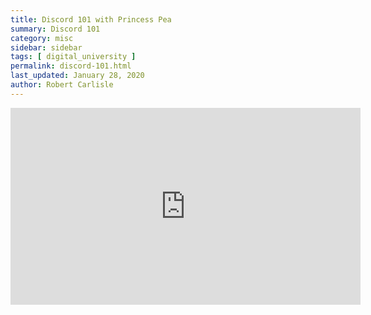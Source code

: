 ```yaml
---
title: Discord 101 with Princess Pea
summary: Discord 101 
category: misc
sidebar: sidebar
tags: [ digital_university ]
permalink: discord-101.html
last_updated: January 28, 2020
author: Robert Carlisle
---
```


<iframe width="560" height="315" src="https://www.youtube.com/embed/ooIJpZ-bvSs" frameborder="0" allow="accelerometer; autoplay; encrypted-media; gyroscope; picture-in-picture" allowfullscreen></iframe>